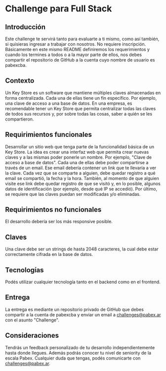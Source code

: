 # Challenge para Full Stack #

## Introducción ##
Este challenge te servirá tanto para evaluarte a ti mismo, como así también, si quisieras ingresar a trabajar con nosotros. No requiere inscripción. Básicamente en este mismo README definiremos los requerimientos y cuando los termines a todos o a la mayor parte de ellos, nos debes compartir el repositorio de GitHub a la cuenta cuyo nombre de usuario es pabexcba.

## Contexto ##
Un Key Store es un software que mantiene múltiples claves almacenadas en forma centralizada. Cada una de ellas tiene un fin específico. Por ejemplo, una clave de acceso a una base de datos.
En una empresa, es recomendable tener un Key Store que permita centralizar todas las claves de todos sus recursos y, por sobre todas las cosas, saber a quién se les compartieron.

## Requirimientos funcionales ##
Desarrollar un sitio web que tenga parte de la funcionalidad básica de un Key Store. La idea es crear una interfaz web que permita crear nuevas claves y a las mismas poder ponerle un nombre. Por ejemplo, "Clave de acceso a base de datos". Cada una de ellas debe poder compartirse a través de un email. Ese email debería contener un link que te llevaría a ver la clave. Cada vez que se comparte a alguien, debe quedar registro a qué email se compartió, la fecha y la hora.
También, al momento de que alguien visite ese link debe quedar registro de que se visitó y, en lo posible, algunos datos de identificación (por ejemplo, desde qué IP se accedió).
Por último, se requiere que las claves puedan ser modificadas y/o eliminadas.

## Requirimientos no funcionales ##
El desarrollo debería ser los más responsive posible.

## Claves ##
Una clave debe ser un strings de hasta 2048 caracteres, la cual debe estar correctamente cifrada en la base de datos.

## Tecnologías ##
Podés utilizar cualquier tecnología tanto en el backend como en el frontend.

## Entrega ##
La entrega es mediante un repositorio privado de GitHub que debes compartir a la cuenta de pabexcba y enviar un email a challenges@pabex.ar con el asunto "Challenge".

## Consideraciones ##
Tendrás un feedback personalizado de tu desarrollo independientemente hasta donde llegues. Además podrás conocer tu nivel de seniority de la escala Pabex. Cualquier duda que tengas, podés comunicarte con challenges@pabex.ar.

